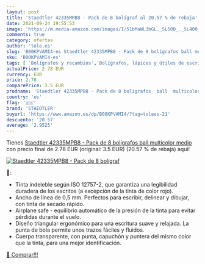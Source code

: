 ```yaml
---
layout: post
title: 'Staedtler 42335MPB8 - Pack de 8 bolígraf al 20.57 % de rebaja'
date: 2021-09-24 19:55:53
image: 'https://m.media-amazon.com/images/I/51bMaWL3bGL._SL500_._SL400_.jpg'
comments: true
category: ofertas
author: 'tole.es'
slug: 'B00KPVAMI4-es Staedtler 42335MPB8 - Pack de 8 bolígrafos ball multicolor...'
sku: 'B00KPVAMI4-es'
tags: [ 'Bolígrafos y recambios','Bolígrafos, lápices y útiles de escritura','Juegos de bolígrafos','Juguetes','Juguetes y juegos','Oficina y papelería','bolígrafos','staedtler', ]
actualPrice: 2.78 EUR
currency: EUR
price: 2.78
comparePrice: 3.5 EUR
prodname: 'Staedtler 42335MPB8 - Pack de 8 bolígrafos  ball  multicolor  medio'
country: 'es'
flag: '🇪🇸'
brand: 'STAEDTLER'
buyurl: 'https://www.amazon.es/dp/B00KPVAMI4/?tag=tolees-21'
descuento: '20.57'
average: '2.9525'
---
```


Tienes [Staedtler 42335MPB8 - Pack de 8 bolígrafos  ball  multicolor  medio](https://www.amazon.es/dp/B00KPVAMI4/?tag=tolees-21) con precio final de  2.78 EUR (original: 3.5 EUR) (20.57 %  de rebaja) aqui!

[![Staedtler 42335MPB8 - Pack de 8 bolígraf](https://m.media-amazon.com/images/I/51bMaWL3bGL._SL500_._SL400_.jpg)](https://www.amazon.es/dp/B00KPVAMI4/?tag=tolees-21)

🔎:

- Tinta indeleble según ISO 12757-2, que garantiza una legibilidad duradera de los escritos (a excepción de la tinta de color rojo).
- Ancho de línea de 0,5 mm. Perfectos para escribir, delinear y dibujar, con tinta de secado rápido.
- Airplane safe - equilibrio automático de la presión de la tinta para evitar pérdidas durante el vuelo.
- Diseño triangular ergonómico para una escritura suave y relajada. La punta de bola permite unos trazos fáciles y fluidos.
- Cuerpo transparente, con punta, capuchón y puntera del mismo color que la tinta, para una mejor identificación.

[🛒 Comprar!!!](https://www.amazon.es/dp/B00KPVAMI4/?tag=tolees-21)
